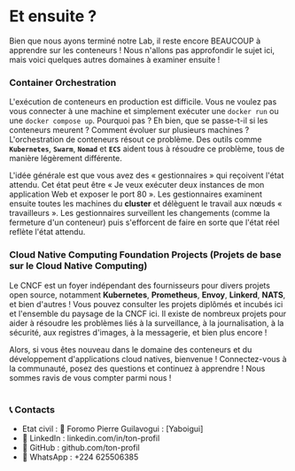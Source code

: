 # Et ensuite ? 
Bien que nous ayons terminé notre Lab, il reste encore BEAUCOUP à apprendre sur les conteneurs ! Nous n'allons pas approfondir le sujet ici, mais voici quelques autres domaines à examiner ensuite !

### Container Orchestration
L'exécution de conteneurs en production est difficile. Vous ne voulez pas vous connecter à une machine et simplement exécuter une ```docker run``` ou une ```docker compose up```. Pourquoi pas ? Eh bien, que se passe-t-il si les conteneurs meurent ? Comment évoluer sur plusieurs machines ? L'orchestration de conteneurs résout ce problème. Des outils comme **```Kubernetes```**, **```Swarm```**, **```Nomad```** et **```ECS```** aident tous à résoudre ce problème, tous de manière légèrement différente.

L'idée générale est que vous avez des « gestionnaires » qui reçoivent l'état attendu. Cet état peut être « Je veux exécuter deux instances de mon application Web et exposer le port 80 ». Les gestionnaires examinent ensuite toutes les machines du **cluster** et délèguent le travail aux nœuds « travailleurs ». Les gestionnaires surveillent les changements (comme la fermeture d'un conteneur) puis s'efforcent de faire en sorte que l'état réel reflète l'état attendu.

### Cloud Native Computing Foundation Projects (Projets de base sur le Cloud Native Computing)

Le CNCF est un foyer indépendant des fournisseurs pour divers projets open source, notamment **Kubernetes**, **Prometheus**, **Envoy**, **Linkerd**, **NATS**, et bien d'autres ! Vous pouvez consulter les projets diplômés et incubés ici et l'ensemble du paysage de la CNCF ici. Il existe de nombreux projets pour aider à résoudre les problèmes liés à la surveillance, à la journalisation, à la sécurité, aux registres d'images, à la messagerie, et bien plus encore !

Alors, si vous êtes nouveau dans le domaine des conteneurs et du développement d'applications cloud natives, bienvenue ! Connectez-vous à la communauté, posez des questions et continuez à apprendre ! Nous sommes ravis de vous compter parmi nous !

#
### 📞 Contacts
* Etat civil : 👤 Foromo Pierre Guilavogui : [Yaboigui]
* 🔗 LinkedIn : linkedin.com/in/ton-profil
* 🐙 GitHub : github.com/ton-profil
* 📱 WhatsApp : +224 625506385